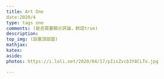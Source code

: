 ```yaml
---
title: Art One
date:2020/4
type: tags one
comments: (是否需要顯示評論，默認true)
description:
top_img: (設置頂部圖)
mathjax:
katex:
aside:
photos: https://i.loli.net/2020/04/17/pIisZvcb3Y8CLTo.jpg

---
```

